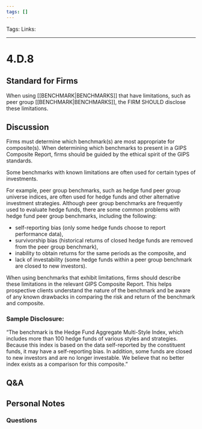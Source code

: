 ```yaml
---
tags: []
---
```

Tags:
Links: 
___
# 4.D.8
## Standard for Firms
When using [[BENCHMARK|BENCHMARKS]] that have limitations, such as peer group [[BENCHMARK|BENCHMARKS]], the FIRM SHOULD disclose these limitations.
## Discussion
Firms must determine which benchmark(s) are most appropriate for composite(s). When determining which benchmarks to present in a GIPS Composite Report, firms should be guided by the ethical spirit of the GIPS standards.

Some benchmarks with known limitations are often used for certain types of investments.

For example, peer group benchmarks, such as hedge fund peer group universe indices, are often used for hedge funds and other alternative investment strategies. Although peer group benchmarks are frequently used to evaluate hedge funds, there are some common problems with hedge fund peer group benchmarks, including the following:
- self-reporting bias (only some hedge funds choose to report performance data),
- survivorship bias (historical returns of closed hedge funds are removed from the peer group benchmark),
- inability to obtain returns for the same periods as the composite, and
- lack of investability (some hedge funds within a peer group benchmark are closed to new investors).

When using benchmarks that exhibit limitations, firms should describe these limitations in the relevant GIPS Composite Report. This helps prospective clients understand the nature of the benchmark and be aware of any known drawbacks in comparing the risk and return of the benchmark and composite.
### Sample Disclosure:
“The benchmark is the Hedge Fund Aggregate Multi-Style Index, which includes more than 100 hedge funds of various styles and strategies. Because this index is based on the data self-reported by the constituent funds, it may have a self-reporting bias. In addition, some funds are closed to new investors and are no longer investable. We believe that no better index exists as a comparison for this composite.”
## Q&A

## Personal Notes

### Questions